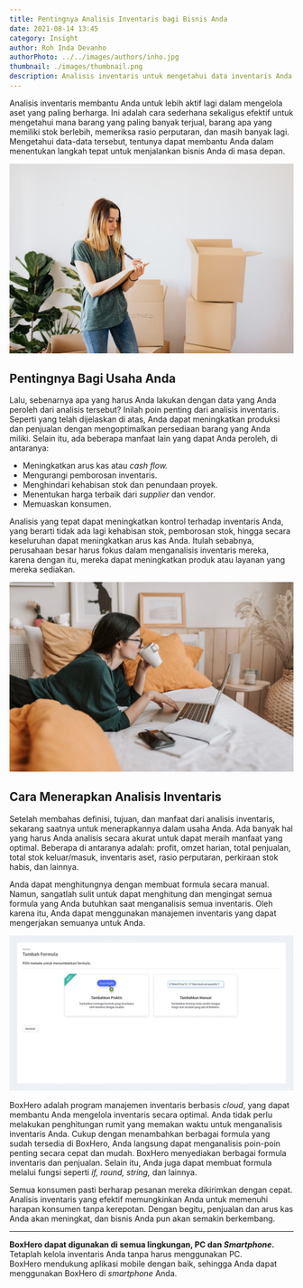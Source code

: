 ```yaml
---
title: Pentingnya Analisis Inventaris bagi Bisnis Anda
date: 2021-08-14 13:45
category: Insight
author: Roh Inda Devanho
authorPhoto: ../../images/authors/inho.jpg
thumbnail: ./images/thumbnail.png
description: Analisis inventaris untuk mengetahui data inventaris Anda dengan akurat.
---
```


Analisis inventaris membantu Anda untuk lebih aktif lagi dalam mengelola aset yang paling berharga. Ini adalah cara sederhana sekaligus efektif untuk mengetahui mana barang yang paling banyak terjual, barang apa yang memiliki stok berlebih, memeriksa rasio perputaran, dan masih banyak lagi. Mengetahui data-data tersebut, tentunya dapat membantu Anda dalam menentukan langkah tepat untuk menjalankan bisnis Anda di masa depan.

![Analisis akurat](./images/1.png)

## Pentingnya Bagi Usaha Anda

Lalu, sebenarnya apa yang harus Anda lakukan dengan data yang Anda peroleh dari analisis tersebut? Inilah poin penting dari analisis inventaris. Seperti yang telah dijelaskan di atas, Anda dapat meningkatkan produksi dan penjualan dengan mengoptimalkan persediaan barang yang Anda miliki. Selain itu, ada beberapa manfaat lain yang dapat Anda peroleh, di antaranya:

- Meningkatkan arus kas atau *cash flow.*
- Mengurangi pemborosan inventaris.
- Menghindari kehabisan stok dan penundaan proyek.
- Menentukan harga terbaik dari *supplier* dan vendor.
- Memuaskan konsumen.

Analisis yang tepat dapat meningkatkan kontrol terhadap inventaris Anda, yang berarti tidak ada lagi kehabisan stok, pemborosan stok, hingga secara keseluruhan dapat meningkatkan arus kas Anda. Itulah sebabnya, perusahaan besar harus fokus dalam menganalisis inventaris mereka, karena dengan itu, mereka dapat meningkatkan produk atau layanan yang mereka sediakan.

![Kontrol inventaris](./images/2.png)

## Cara Menerapkan Analisis Inventaris

Setelah membahas definisi, tujuan, dan manfaat dari analisis inventaris, sekarang saatnya untuk menerapkannya dalam usaha Anda. Ada banyak hal yang harus Anda analisis secara akurat untuk dapat meraih manfaat yang optimal. Beberapa di antaranya adalah: profit, omzet harian, total penjualan, total stok keluar/masuk, inventaris aset, rasio perputaran, perkiraan stok habis, dan lainnya.

Anda dapat menghitungnya dengan membuat formula secara manual. Namun, sangatlah sulit untuk dapat menghitung dan mengingat semua formula yang Anda butuhkan saat menganalisis semua inventaris. Oleh karena itu, Anda dapat menggunakan <internal-link to="/">manajemen inventaris</internal-link> yang dapat mengerjakan semuanya untuk Anda.

![Fitur analisis BoxHero](./images/3.gif)

<internal-link to="/">BoxHero</internal-link> adalah program manajemen inventaris berbasis *cloud*, yang dapat membantu Anda mengelola inventaris secara optimal. Anda tidak perlu melakukan penghitungan rumit yang memakan waktu untuk menganalisis inventaris Anda. Cukup dengan menambahkan berbagai formula yang sudah tersedia di <internal-link to="/">BoxHero</internal-link>, Anda langsung dapat menganalisis poin-poin penting secara cepat dan mudah. BoxHero menyediakan berbagai formula inventaris dan penjualan. Selain itu, Anda juga dapat membuat formula melalui fungsi seperti *if, round, string,* dan lainnya.

Semua konsumen pasti berharap pesanan mereka dikirimkan dengan cepat. Analisis inventaris yang efektif memungkinkan Anda untuk memenuhi harapan konsumen tanpa kerepotan. Dengan begitu, penjualan dan arus kas Anda akan meningkat, dan bisnis Anda pun akan semakin berkembang.

---

<tip-box>

**BoxHero dapat digunakan di semua lingkungan, PC dan *Smartphone*.**<br/>
Tetaplah kelola inventaris Anda tanpa harus menggunakan PC.<br/>
BoxHero mendukung aplikasi mobile dengan baik, sehingga Anda dapat menggunakan BoxHero di *smartphone* Anda.

</tip-box>
